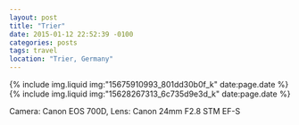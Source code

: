 ```yaml
---
layout: post
title: "Trier"
date: 2015-01-12 22:52:39 -0100
categories: posts
tags: travel
location: "Trier, Germany"
---
```


{% include img.liquid img:"15675910993_801dd30b0f_k" date:page.date %}
{% include img.liquid img:"15628267313_6c735d9e3d_k" date:page.date %}

Camera: Canon EOS 700D, Lens: Canon 24mm F2.8 STM EF-S
